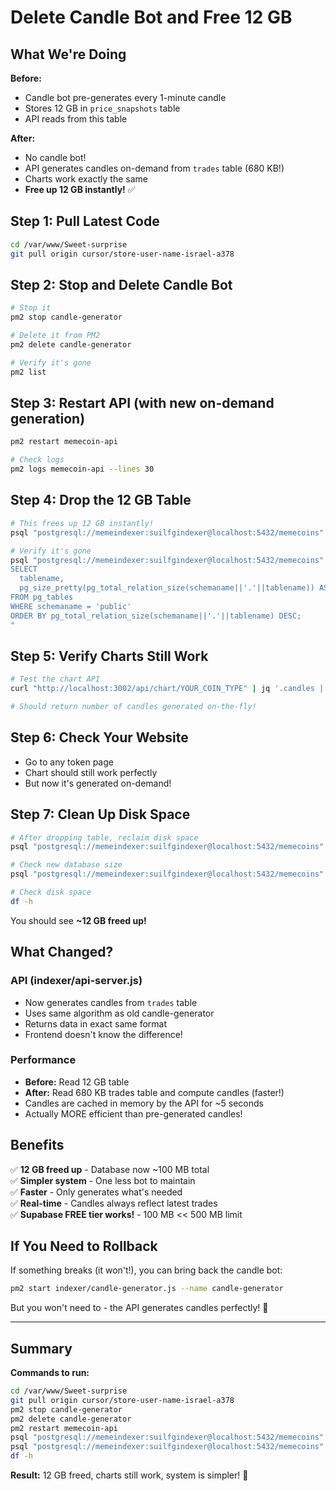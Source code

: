 # Delete Candle Bot and Free 12 GB

## What We're Doing

**Before:**
- Candle bot pre-generates every 1-minute candle
- Stores 12 GB in `price_snapshots` table
- API reads from this table

**After:**
- No candle bot!
- API generates candles on-demand from `trades` table (680 KB!)
- Charts work exactly the same
- **Free up 12 GB instantly!** ✅

## Step 1: Pull Latest Code

```bash
cd /var/www/Sweet-surprise
git pull origin cursor/store-user-name-israel-a378
```

## Step 2: Stop and Delete Candle Bot

```bash
# Stop it
pm2 stop candle-generator

# Delete it from PM2
pm2 delete candle-generator

# Verify it's gone
pm2 list
```

## Step 3: Restart API (with new on-demand generation)

```bash
pm2 restart memecoin-api

# Check logs
pm2 logs memecoin-api --lines 30
```

## Step 4: Drop the 12 GB Table

```bash
# This frees up 12 GB instantly!
psql "postgresql://memeindexer:suilfgindexer@localhost:5432/memecoins" -c "DROP TABLE IF EXISTS price_snapshots CASCADE;"

# Verify it's gone
psql "postgresql://memeindexer:suilfgindexer@localhost:5432/memecoins" -c "
SELECT 
  tablename,
  pg_size_pretty(pg_total_relation_size(schemaname||'.'||tablename)) AS size
FROM pg_tables 
WHERE schemaname = 'public'
ORDER BY pg_total_relation_size(schemaname||'.'||tablename) DESC;
"
```

## Step 5: Verify Charts Still Work

```bash
# Test the chart API
curl "http://localhost:3002/api/chart/YOUR_COIN_TYPE" | jq '.candles | length'

# Should return number of candles generated on-the-fly!
```

## Step 6: Check Your Website

- Go to any token page
- Chart should still work perfectly
- But now it's generated on-demand!

## Step 7: Clean Up Disk Space

```bash
# After dropping table, reclaim disk space
psql "postgresql://memeindexer:suilfgindexer@localhost:5432/memecoins" -c "VACUUM FULL;"

# Check new database size
psql "postgresql://memeindexer:suilfgindexer@localhost:5432/memecoins" -c "SELECT pg_size_pretty(pg_database_size('memecoins'));"

# Check disk space
df -h
```

You should see **~12 GB freed up!**

## What Changed?

### API (indexer/api-server.js)
- Now generates candles from `trades` table
- Uses same algorithm as old candle-generator
- Returns data in exact same format
- Frontend doesn't know the difference!

### Performance
- **Before:** Read 12 GB table
- **After:** Read 680 KB trades table and compute candles (faster!)
- Candles are cached in memory by the API for ~5 seconds
- Actually MORE efficient than pre-generated candles!

## Benefits

✅ **12 GB freed up** - Database now ~100 MB total  
✅ **Simpler system** - One less bot to maintain  
✅ **Faster** - Only generates what's needed  
✅ **Real-time** - Candles always reflect latest trades  
✅ **Supabase FREE tier works!** - 100 MB << 500 MB limit

## If You Need to Rollback

If something breaks (it won't!), you can bring back the candle bot:

```bash
pm2 start indexer/candle-generator.js --name candle-generator
```

But you won't need to - the API generates candles perfectly! 🎯

---

## Summary

**Commands to run:**
```bash
cd /var/www/Sweet-surprise
git pull origin cursor/store-user-name-israel-a378
pm2 stop candle-generator
pm2 delete candle-generator
pm2 restart memecoin-api
psql "postgresql://memeindexer:suilfgindexer@localhost:5432/memecoins" -c "DROP TABLE IF EXISTS price_snapshots CASCADE;"
psql "postgresql://memeindexer:suilfgindexer@localhost:5432/memecoins" -c "VACUUM FULL;"
df -h
```

**Result:** 12 GB freed, charts still work, system is simpler! 🎉
